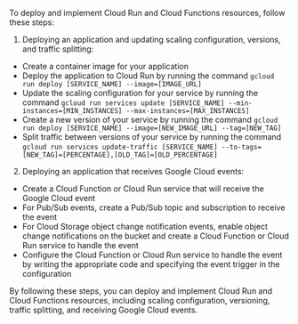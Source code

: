 To deploy and implement Cloud Run and Cloud Functions resources, follow these steps:

1. Deploying an application and updating scaling configuration, versions, and traffic splitting:

- Create a container image for your application
- Deploy the application to Cloud Run by running the command `gcloud run deploy [SERVICE_NAME] --image=[IMAGE_URL]`
- Update the scaling configuration for your service by running the command
  `gcloud run services update [SERVICE_NAME] --min-instances=[MIN_INSTANCES] --max-instances=[MAX_INSTANCES]`
- Create a new version of your service by running the command 
  `gcloud run deploy [SERVICE_NAME] --image=[NEW_IMAGE_URL] --tag=[NEW_TAG]`
- Split traffic between versions of your service by running the command 
  `gcloud run services update-traffic [SERVICE_NAME] --to-tags=[NEW_TAG]=[PERCENTAGE],[OLD_TAG]=[OLD_PERCENTAGE]`

2. Deploying an application that receives Google Cloud events:

- Create a Cloud Function or Cloud Run service that will receive the Google Cloud event
- For Pub/Sub events, create a Pub/Sub topic and subscription to receive the event
- For Cloud Storage object change notification events, enable object change notifications on the bucket and create a 
  Cloud Function or Cloud Run service to handle the event
- Configure the Cloud Function or Cloud Run service to handle the event by writing the appropriate code and specifying 
  the event trigger in the configuration

By following these steps, you can deploy and implement Cloud Run and Cloud Functions resources, including scaling 
configuration, versioning, traffic splitting, and receiving Google Cloud events.